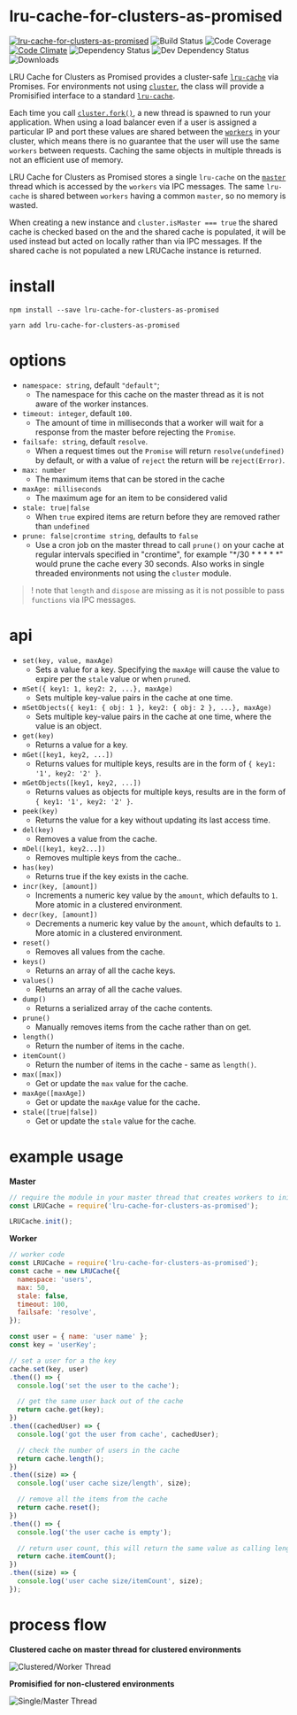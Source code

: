 # lru-cache-for-clusters-as-promised

[![lru-cache-for-clusters-as-promised](https://img.shields.io/npm/v/lru-cache-for-clusters-as-promised.svg)](https://www.npmjs.com/package/lru-cache-for-clusters-as-promised)
![Build Status](https://jenkins.doublesharp.com/badges/build/lru-cache-for-clusters-as-promised.svg)
![Code Coverage](https://jenkins.doublesharp.com/badges/coverage/lru-cache-for-clusters-as-promised.svg)
[![Code Climate](https://codeclimate.com/github/doublesharp/lru-cache-for-clusters-as-promised/badges/gpa.svg)](https://codeclimate.com/github/doublesharp/lru-cache-for-clusters-as-promised)
![Dependency Status](https://david-dm.org/doublesharp/lru-cache-for-clusters-as-promised.svg)
![Dev Dependency Status](https://david-dm.org/doublesharp/lru-cache-for-clusters-as-promised/dev-status.svg)
![Downloads](https://img.shields.io/npm/dt/lru-cache-for-clusters-as-promised.svg)

LRU Cache for Clusters as Promised provides a cluster-safe [`lru-cache`](https://www.npmjs.com/package/lru-cache) via Promises. For environments not using [`cluster`](https://nodejs.org/api/cluster.html), the class will provide a Promisified interface to a standard [`lru-cache`](https://www.npmjs.com/package/lru-cache).

Each time you call [`cluster.fork()`](https://nodejs.org/api/cluster.html#cluster_cluster_fork_env), a new thread is spawned to run your application. When using a load balancer even if a user is assigned a particular IP and port these values are shared between the [`workers`](https://nodejs.org/api/cluster.html#cluster_class_worker) in your cluster, which means there is no guarantee that the user will use the same `workers` between requests. Caching the same objects in multiple threads is not an efficient use of memory. 

LRU Cache for Clusters as Promised stores a single `lru-cache` on the [`master`](https://nodejs.org/api/cluster.html#cluster_cluster_ismaster) thread which is accessed by the `workers` via IPC messages. The same `lru-cache` is shared between `workers` having a common `master`, so no memory is wasted.

When creating a new instance and `cluster.isMaster === true` the shared cache is checked based on the  and the shared cache is populated, it will be used instead but acted on locally rather than via IPC messages. If the shared cache is not populated a new LRUCache instance is returned.

# install
```shell
npm install --save lru-cache-for-clusters-as-promised
```

```shell
yarn add lru-cache-for-clusters-as-promised
```

# options

* `namespace: string`, default `"default"`;
  * The namespace for this cache on the master thread as it is not aware of the worker instances.
* `timeout: integer`, default `100`.
  * The amount of time in milliseconds that a worker will wait for a response from the master before rejecting the `Promise`.
* `failsafe: string`, default `resolve`.
  * When a request times out the `Promise` will return `resolve(undefined)` by default, or with a value of `reject` the return will be `reject(Error)`.
* `max: number`
  * The maximum items that can be stored in the cache
* `maxAge: milliseconds`
  * The maximum age for an item to be considered valid
* `stale: true|false`
  * When `true` expired items are return before they are removed rather than `undefined`
* `prune: false|crontime string`, defaults to `false`
  * Use a cron job on the master thread to call `prune()` on your cache at regular intervals specified in "crontime", for example "*/30 * * * * *" would prune the cache every 30 seconds. Also works in single threaded environments not using the `cluster` module.

> ! note that `length` and `dispose` are missing as it is not possible to pass `functions` via IPC messages.

# api

* `set(key, value, maxAge)`
  * Sets a value for a key. Specifying the `maxAge` will cause the value to expire per the `stale` value or when `prune`d.
* `mSet({ key1: 1, key2: 2, ...}, maxAge)`
  * Sets multiple key-value pairs in the cache at one time.
* `mSetObjects({ key1: { obj: 1 }, key2: { obj: 2 }, ...}, maxAge)`
  * Sets multiple key-value pairs in the cache at one time, where the value is an object.
* `get(key)`
  * Returns a value for a key.
* `mGet([key1, key2, ...])`
  * Returns values for multiple keys, results are in the form of `{ key1: '1', key2: '2' }`.
* `mGetObjects([key1, key2, ...])`
  * Returns values as objects for multiple keys, results are in the form of `{ key1: '1', key2: '2' }`.
* `peek(key)`
  * Returns the value for a key without updating its last access time.
* `del(key)`
  * Removes a value from the cache.
* `mDel([key1, key2...])`
  * Removes multiple keys from the cache..
* `has(key)`
  * Returns true if the key exists in the cache.
* `incr(key, [amount])`
  * Increments a numeric key value by the `amount`, which defaults to `1`. More atomic in a clustered environment.
* `decr(key, [amount])`
  * Decrements a numeric key value by the `amount`, which defaults to `1`. More atomic in a clustered environment.
* `reset()`
  * Removes all values from the cache.
* `keys()`
  * Returns an array of all the cache keys.
* `values()`
  * Returns an array of all the cache values.
* `dump()`
  * Returns a serialized array of the cache contents.
* `prune()`
  * Manually removes items from the cache rather than on get.
* `length()`
  * Return the number of items in the cache.
* `itemCount()`
  * Return the number of items in the cache - same as `length()`.
* `max([max])`
  * Get or update the `max` value for the cache.
* `maxAge([maxAge])`
  * Get or update the `maxAge` value for the cache.
* `stale([true|false])`
  * Get or update the `stale` value for the cache.

# example usage
**Master**
```javascript
// require the module in your master thread that creates workers to initialize
const LRUCache = require('lru-cache-for-clusters-as-promised');

LRUCache.init();
```

**Worker**
```javascript
// worker code
const LRUCache = require('lru-cache-for-clusters-as-promised');
const cache = new LRUCache({
  namespace: 'users',
  max: 50,
  stale: false,
  timeout: 100,
  failsafe: 'resolve',
});

const user = { name: 'user name' };
const key = 'userKey';

// set a user for a the key
cache.set(key, user)
.then(() => {
  console.log('set the user to the cache');

  // get the same user back out of the cache
  return cache.get(key);
})
.then((cachedUser) => {
  console.log('got the user from cache', cachedUser);

  // check the number of users in the cache
  return cache.length();
})
.then((size) => {
  console.log('user cache size/length', size);

  // remove all the items from the cache
  return cache.reset();
})
.then(() => {
  console.log('the user cache is empty');

  // return user count, this will return the same value as calling length()
  return cache.itemCount();
})
.then((size) => {
  console.log('user cache size/itemCount', size);
});

```

# process flow

**Clustered cache on master thread for clustered environments**

![Clustered/Worker Thread](https://www.websequencediagrams.com/files/render?link=RqoArRgR8ZFZCL9ELm9C)


**Promisified for non-clustered environments**

![Single/Master Thread](https://www.websequencediagrams.com/files/render?link=OfdL9HvP0ntvqPSAavdV)

